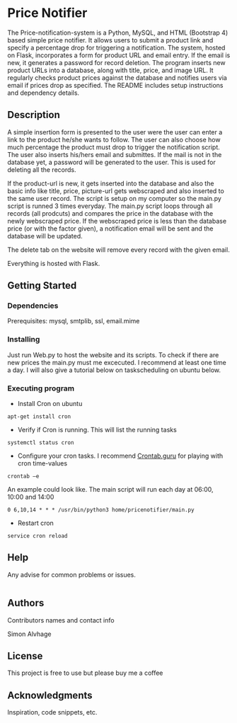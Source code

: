 # Price Notifier

The Price-notification-system is a Python, MySQL, and HTML (Bootstrap 4) based simple price notifier. It allows users to submit a product link and specify a percentage drop for triggering a notification. The system, hosted on Flask, incorporates a form for product URL and email entry. If the email is new, it generates a password for record deletion. The program inserts new product URLs into a database, along with title, price, and image URL. It regularly checks product prices against the database and notifies users via email if prices drop as specified. The README includes setup instructions and dependency details.

## Description

A simple insertion form is presented to the user were the user can enter a link to the product he/she wants to follow. The user can also choose how much percentage the product must drop to trigger the notification script. The user also inserts his/hers email and submittes. If the mail is not in the database yet, a password will be generated to the user. This is used for deleting all the records. 

If the product-url is new, it gets inserted into the database and also the basic info like title, price, picture-url gets webscraped and also inserted to the same user record. The script is setup on my computer so the main.py script is runned 3 times everyday. The main.py script loops through all records (all prodcuts) and compares the price in the database with the newly webscraped price. If the webscraped price is less than the database price (or with the factor given), a notification email will be sent and the database will be updated.

The delete tab on the website will remove every record with the given email.

Everything is hosted with Flask.

## Getting Started

### Dependencies

Prerequisites: mysql, smtplib, ssl, email.mime

### Installing

Just run Web.py to host the website and its scripts. To check if there are new prices the main.py must me excecuted. I recommend at least one time a day.
I will also give a tutorial below on taskscheduling on ubuntu below.

### Executing program

* Install Cron on ubuntu
```
apt-get install cron
```
* Verify if Cron is running. This will list the running tasks
```
systemctl status cron
```
* Configure your cron tasks. I recommend [Crontab.guru](https://crontab.guru/) for playing with cron time-values
```
crontab –e
```
An example could look like. The main script will run each day at 06:00, 10:00 and 14:00
```
0 6,10,14 * * * /usr/bin/python3 home/pricenotifier/main.py
```
* Restart cron
```
service cron reload
```

## Help

Any advise for common problems or issues.
```

```

## Authors

Contributors names and contact info

Simon Alvhage

## License

This project is free to use but please buy me a coffee 

## Acknowledgments

Inspiration, code snippets, etc.
